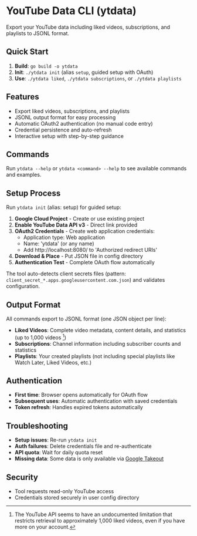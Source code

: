 # YouTube Data CLI (ytdata)

Export your YouTube data including liked videos, subscriptions, and playlists to JSONL format.

## Quick Start

1. **Build**: `go build -o ytdata`
2. **Init**: `./ytdata init` (alias `setup`, guided setup with OAuth)
3. **Use**: `./ytdata liked`, `./ytdata subscriptions`, or `./ytdata playlists`

## Features

- Export liked videos, subscriptions, and playlists
- JSONL output format for easy processing
- Automatic OAuth2 authentication (no manual code entry)
- Credential persistence and auto-refresh
- Interactive setup with step-by-step guidance

## Commands

Run `ytdata --help` or `ytdata <command> --help` to see available commands and examples.

## Setup Process

Run `ytdata init` (alias: setup) for guided setup:

1. **Google Cloud Project** - Create or use existing project
2. **Enable YouTube Data API v3** - Direct link provided
3. **OAuth2 Credentials** - Create web application credentials:
   - Application type: Web application
   - Name: 'ytdata' (or any name)
   - Add http://localhost:8080/ to 'Authorized redirect URIs'
4. **Download & Place** - Put JSON file in config directory
5. **Authentication Test** - Complete OAuth flow automatically

The tool auto-detects client secrets files (pattern: `client_secret_*.apps.googleusercontent.com.json`) and validates configuration.

## Output Format

All commands export to JSONL format (one JSON object per line):

- **Liked Videos**: Complete video metadata, content details, and statistics (up to 1,000 videos [^1])
- **Subscriptions**: Channel information including subscriber counts and statistics  
- **Playlists**: Your created playlists (not including special playlists like Watch Later, Liked Videos, etc.)

[^1]: The YouTube API seems to have an undocumented limitation that restricts retrieval to approximately 1,000 liked videos, even if you have more on your account.

## Authentication

- **First time**: Browser opens automatically for OAuth flow
- **Subsequent uses**: Automatic authentication with saved credentials
- **Token refresh**: Handles expired tokens automatically

## Troubleshooting

- **Setup issues**: Re-run `ytdata init`
- **Auth failures**: Delete credentials file and re-authenticate
- **API quota**: Wait for daily quota reset
- **Missing data**: Some data is only available via [Google Takeout](https://takeout.google.com)

## Security

- Tool requests read-only YouTube access
- Credentials stored securely in user config directory
